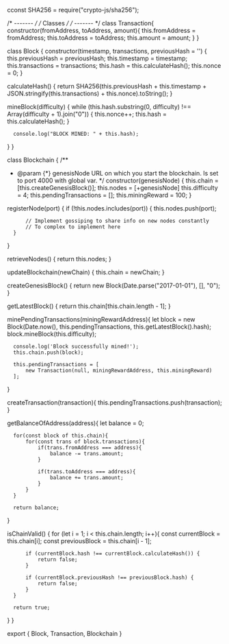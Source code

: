 cconst SHA256 = require("crypto-js/sha256");

/* ------- */
/* Classes */
/* ------- */
class Transaction{
  constructor(fromAddress, toAddress, amount){
      this.fromAddress = fromAddress;
      this.toAddress = toAddress;
      this.amount = amount;
  }
}

class Block {
  constructor(timestamp, transactions, previousHash = '') {
      this.previousHash = previousHash;
      this.timestamp = timestamp;
      this.transactions = transactions;
      this.hash = this.calculateHash();
      this.nonce = 0;
  }

  calculateHash() {
      return SHA256(this.previousHash + this.timestamp + JSON.stringify(this.transactions) + this.nonce).toString();
  }

  mineBlock(difficulty) {
      while (this.hash.substring(0, difficulty) !== Array(difficulty + 1).join("0")) {
          this.nonce++;
          this.hash = this.calculateHash();
      }

      console.log("BLOCK MINED: " + this.hash);
  }
}

class Blockchain {
  /**
   * @param {*} genesisNode URL on which you start the blockchain. Is set to port 4000 with global var.
   */
  constructor(genesisNode) {
      this.chain = [this.createGenesisBlock()];
      this.nodes = [+genesisNode]
      this.difficulty = 4;
      this.pendingTransactions = [];
      this.miningReward = 100;
  }

  registerNode(port) {
      if (!this.nodes.includes(port)) {
          this.nodes.push(port);

          // Implement gossiping to share info on new nodes constantly
          // To complex to implement here
      }
  }

  retrieveNodes() {
      return this.nodes;
  }

  updateBlockchain(newChain) {
      this.chain = newChain;
  }

  createGenesisBlock() {
      return new Block(Date.parse("2017-01-01"), [], "0");
  }

  getLatestBlock() {
      return this.chain[this.chain.length - 1];
  }

  minePendingTransactions(miningRewardAddress){
      let block = new Block(Date.now(), this.pendingTransactions, this.getLatestBlock().hash);
      block.mineBlock(this.difficulty);

      console.log('Block successfully mined!');
      this.chain.push(block);

      this.pendingTransactions = [
          new Transaction(null, miningRewardAddress, this.miningReward)
      ];
  }

  createTransaction(transaction){
      this.pendingTransactions.push(transaction);
  }

  getBalanceOfAddress(address){
      let balance = 0;

      for(const block of this.chain){
          for(const trans of block.transactions){
              if(trans.fromAddress === address){
                  balance -= trans.amount;
              }

              if(trans.toAddress === address){
                  balance += trans.amount;
              }
          }
      }

      return balance;
  }

  isChainValid() {
      for (let i = 1; i < this.chain.length; i++){
          const currentBlock = this.chain[i];
          const previousBlock = this.chain[i - 1];

          if (currentBlock.hash !== currentBlock.calculateHash()) {
              return false;
          }

          if (currentBlock.previousHash !== previousBlock.hash) {
              return false;
          }
      }

      return true;
  }
}

export {
  Block, Transaction, Blockchain
}
